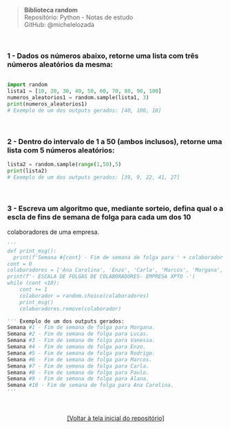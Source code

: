 > **Biblioteca random**  
> Repositório: Python - Notas de estudo     
> GitHub: @michelelozada
&nbsp;
     
&nbsp;  
### 1 - Dados os números abaixo, retorne uma lista com três números aleatórios da mesma:
```py 

import random
lista1 = [10, 20, 30, 40, 50, 60, 70, 80, 90, 100]
numeros_aleatorios1 = random.sample(lista1, 3)
print(numeros_aleatorios1)
# Exemplo de um dos outputs gerados: [40, 100, 10]
```

&nbsp; 

### 2 - Dentro do intervalo de 1 a 50 (ambos inclusos), retorne uma lista com 5 números aleatórios:
```py 
lista2 = random.sample(range(1,50),5)
print(lista2)
# Exemplo de um dos outputs gerados: [39, 9, 22, 41, 27]
```

&nbsp; 

### 3 - Escreva um algoritmo que, mediante sorteio, defina qual o a escla de fins  de semana de folga para cada um dos 10 
colaboradores de uma empresa. 
```py 
'''
def print_msg():
  print(f'Semana #{cont} - Fim de semana de folga para ' + colaborador + '.')
cont = 0
colaboradores = ['Ana Carolina', 'Enzo', 'Carla', 'Marcos', 'Morgana', 'Paulo', 'Vanessa', 'Lucas', 'Rodrigo', 'Alana']
print(f'- ESCALA DE FOLGAS DE COLABORADORES- EMPRESA XPTO -')
while (cont <10):
	cont += 1
	colaborador = random.choice(colaboradores)
	print_msg()
	colaboradores.remove(colaborador)

''' Exemplo de um dos outputs gerados:
Semana #1 - Fim de semana de folga para Morgana.
Semana #2 - Fim de semana de folga para Lucas.
Semana #3 - Fim de semana de folga para Vanessa.
Semana #4 - Fim de semana de folga para Enzo.
Semana #5 - Fim de semana de folga para Rodrigo.
Semana #6 - Fim de semana de folga para Marcos.
Semana #7 - Fim de semana de folga para Carla.
Semana #8 - Fim de semana de folga para Paulo.
Semana #9 - Fim de semana de folga para Alana.
Semana #10 - Fim de semana de folga para Ana Carolina.
'''
```

&nbsp;

<div align="center">
<a href="https://github.com/michelelozada/Python-Study-Notes">[Voltar à tela inicial do repositório]</a>
</div>